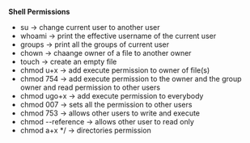 **Shell Permissions**
- su -> change current user to another user
- whoami -> print the effective username of the current user
- groups -> print all the groups of current user
- chown -> chaange owner of a file to another owner
- touch -> create an empty file
- chmod u+x -> add execute permission to owner of file(s)
- chmod 754 -> add execute permission to the owner and the group owner and read permission to other users
- chmod ugo+x -> add execute permission to everybody
- chmod 007 -> sets all the permission to other users
- chmod 753 -> allows other users to write and execute
- chmod --reference -> allows other user to read only
- chmod a+x */ -> directories permission
